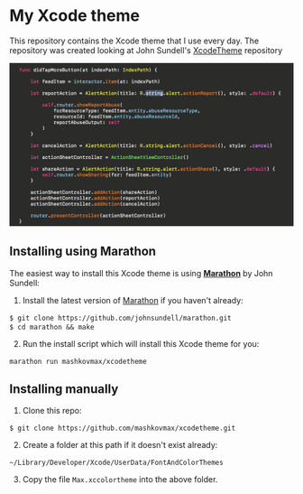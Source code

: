 # My Xcode theme

This repository contains the Xcode theme that I use every day. The repository was created looking at John Sundell's [XcodeTheme](https://github.com/JohnSundell/XcodeTheme) repository

![](Preview.png)

## Installing using Marathon

The easiest way to install this Xcode theme is using **[Marathon](https://github.com/johnsundell/marathon)** by John Sundell:

1. Install the latest version of [Marathon](https://github.com/JohnSundell/Marathon) if you haven't already:
```
$ git clone https://github.com/johnsundell/marathon.git
$ cd marathon && make
```

2. Run the install script which will install this Xcode theme for you:
```
marathon run mashkovmax/xcodetheme
```

## Installing manually

1. Clone this repo:
```
$ git clone https://github.com/mashkovmax/xcodetheme.git
```

2. Create a folder at this path if it doesn't exist already:
```
~/Library/Developer/Xcode/UserData/FontAndColorThemes
```

3. Copy the file `Max.xccolortheme` into the above folder.
